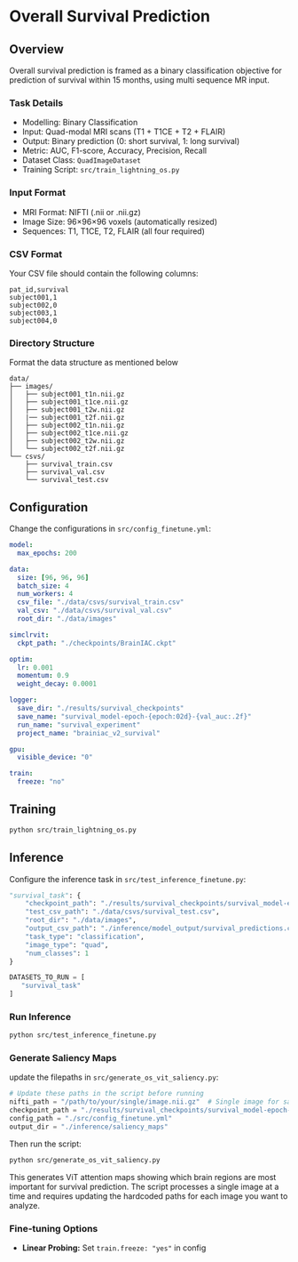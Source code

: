 # Overall Survival Prediction

## Overview

Overall survival prediction is framed as a binary classification objective for prediction of survival within 15 months, using multi sequence MR input.

### Task Details

- Modelling: Binary Classification
- Input: Quad-modal MRI scans (T1 + T1CE + T2 + FLAIR)
- Output: Binary prediction (0: short survival, 1: long survival)
- Metric: AUC, F1-score, Accuracy, Precision, Recall
- Dataset Class: `QuadImageDataset`
- Training Script: `src/train_lightning_os.py`

### Input Format
- MRI Format: NIFTI (.nii or .nii.gz)
- Image Size: 96×96×96 voxels (automatically resized)
- Sequences: T1, T1CE, T2, FLAIR (all four required)

### CSV Format

Your CSV file should contain the following columns:

```csv
pat_id,survival
subject001,1
subject002,0
subject003,1
subject004,0
```


### Directory Structure
Format the data structure as mentioned below
```
data/
├── images/
│   ├── subject001_t1n.nii.gz
│   ├── subject001_t1ce.nii.gz
│   ├── subject001_t2w.nii.gz
│   |── subject001_t2f.nii.gz
│   ├── subject002_t1n.nii.gz
│   ├── subject002_t1ce.nii.gz
│   ├── subject002_t2w.nii.gz
│   └── subject002_t2f.nii.gz
└── csvs/
    ├── survival_train.csv
    ├── survival_val.csv
    └── survival_test.csv
```

## Configuration

Change the configurations in `src/config_finetune.yml`:

```yaml
model:
  max_epochs: 200

data:
  size: [96, 96, 96]
  batch_size: 4
  num_workers: 4
  csv_file: "./data/csvs/survival_train.csv"
  val_csv: "./data/csvs/survival_val.csv"
  root_dir: "./data/images"

simclrvit:
  ckpt_path: "./checkpoints/BrainIAC.ckpt"

optim:
  lr: 0.001
  momentum: 0.9
  weight_decay: 0.0001

logger:
  save_dir: "./results/survival_checkpoints"
  save_name: "survival_model-epoch-{epoch:02d}-{val_auc:.2f}"
  run_name: "survival_experiment"
  project_name: "brainiac_v2_survival"

gpu:
  visible_device: "0"

train:
  freeze: "no"
```

## Training

```bash
python src/train_lightning_os.py 
```

## Inference

Configure the inference task in `src/test_inference_finetune.py`:

```python
"survival_task": {
    "checkpoint_path": "./results/survival_checkpoints/survival_model-epoch-XX-val_auc-X.XX.ckpt",
    "test_csv_path": "./data/csvs/survival_test.csv",
    "root_dir": "./data/images",
    "output_csv_path": "./inference/model_output/survival_predictions.csv",
    "task_type": "classification",
    "image_type": "quad",
    "num_classes": 1
}

DATASETS_TO_RUN = [
   "survival_task"
]
```

### Run Inference
```bash
python src/test_inference_finetune.py
```

### Generate Saliency Maps

update the filepaths in `src/generate_os_vit_saliency.py`:

```python
# Update these paths in the script before running
nifti_path = "/path/to/your/single/image.nii.gz"  # Single image for saliency generation
checkpoint_path = "./results/survival_checkpoints/survival_model-epoch-XX-val_auc-X.XX.ckpt"
config_path = "./src/config_finetune.yml"
output_dir = "./inference/saliency_maps"
```

Then run the script:
```bash
python src/generate_os_vit_saliency.py
```

This generates ViT attention maps showing which brain regions are most important for survival prediction. The script processes a single image at a time and requires updating the hardcoded paths for each image you want to analyze.

### Fine-tuning Options
- **Linear Probing:** Set `train.freeze: "yes"` in config

